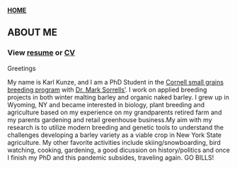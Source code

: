 **<span style="color: grey;"> [HOME](./index.md) </span>**

## ABOUT ME  


### **View [resume](./Resume/karlkunze-resume.pdf) or [CV](./CV/karlkunze-cv.pdf)**


Greetings 

My name is Karl Kunze, and I am a PhD Student in the  [Cornell small grains breeding program](http://smallgrains.cals.cornell.edu/) with [Dr. Mark Sorrells’](https://plbrgen.cals.cornell.edu/people/mark-sorrells/). I work on applied breeding projects in both winter malting barley and organic naked barley. I grew up in Wyoming, NY and became interested in biology, plant breeding and agriculture based on my experience on my grandparents retired farm and my parents gardening and retail greenhouse business.My aim with my research is to utilize modern breeding and genetic tools to understand the challenges developing a barley variety as a viable crop in New York State agriculture. My other favorite activities include skiing/snowboarding, bird watching, cooking, gardening, a good dicussion on history/politics and once I finish my PhD and this pandemic subsides, traveling again. 
GO BILLS!
